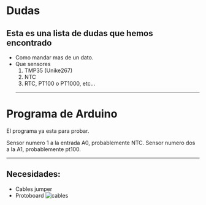[img1]:http://www.techmake.com/media/catalog/product/cache/1/image/650x/040ec09b1e35df139433887a97daa66f/c/a/cab-00119_02.jpg
# Dudas
## Esta es una lista de dudas que hemos encontrado
- Como mandar mas de un dato.
- Que sensores
  1. TMP35 (Unike267)
  2. NTC
  3. RTC, PT100 o PT1000, etc...
  ---
  
# Programa de Arduino
El programa ya esta para probar. 

Sensor numero 1 a la entrada A0, probablemente NTC. Sensor numero dos a la A1, probablemente pt100.

---
## Necesidades:
+ Cables jumper 
+ Protoboard 
![cables][img1]

